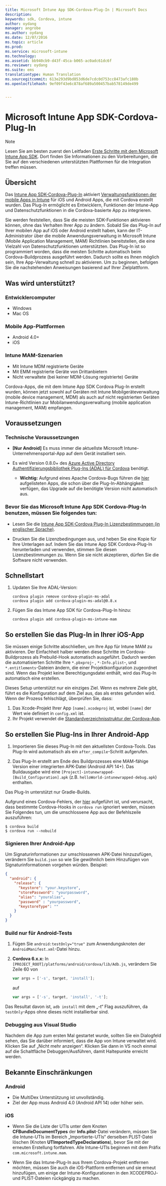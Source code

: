 ```yaml
---
title: Microsoft Intune App SDK-Cordova-Plug-In | Microsoft Docs
description: 
keywords: sdk, Cordova, intune
author: oydang
manager: angrobe
ms.author: oydang
ms.date: 12/07/2016
ms.topic: article
ms.prod: 
ms.service: microsoft-intune
ms.technology: 
ms.assetid: bb940cb9-d43f-45ca-b065-ac0adc61dc6f
ms.reviewer: oydang
ms.suite: ems
translationtype: Human Translation
ms.sourcegitcommit: 613e293d9bd853d6de7cdc0d753cc8473afc180b
ms.openlocfilehash: 9ef09f43e6c878af689a500457bab578149de499


---
```

# <a name="microsoft-intune-app-sdk-cordova-plugin"></a>Microsoft Intune App SDK-Cordova-Plug-In

> [!NOTE]
> Lesen Sie am besten zuerst den Leitfaden [Erste Schritte mit dem Microsoft Intune App SDK](intune-app-sdk-get-started.md). Dort finden Sie Informationen zu den Vorbereitungen, die Sie auf den verschiedenen unterstützten Plattformen für die Integration treffen müssen.


## <a name="overview"></a>Übersicht

Das [Intune App SDK-Cordova-Plug-In](https://github.com/msintuneappsdk/cordova-plugin-ms-intune-mam) aktiviert [Verwaltungsfunktionen der mobile Apps in Intune](/intune/deploy-use/protect-app-data-using-mobile-app-management-policies-with-microsoft-intune) für iOS und Android Apps, die mit Cordova erstellt wurden. Das Plug-In ermöglicht es Entwicklern, Funktionen der Intune-App und Datenschutzfunktionen in die Cordova-basierte App zu integrieren.

Sie werden feststellen, dass Sie die meisten SDK-Funktionen aktivieren können, ohne das Verhalten Ihrer App zu ändern. Sobald Sie das Plug-In auf Ihrer mobilen App auf iOS oder Android erstellt haben, kann der IT-Administrator über die mobile Anwendungsverwaltung in Microsoft Intune (Mobile Application Management, MAM) Richtlinien bereitstellen, die eine Vielzahl von Datenschutzfunktionen unterstützten. Das Plug-In ist so programmiert worden, dass die meisten Schritte automatisch beim Cordova-Buildprozess ausgeführt werden. Dadurch sollte es Ihnen möglich sein, Ihre App-Verwaltung schnell zu aktivieren. Um zu beginnen, befolgen Sie die nachstehenden Anweisungen basierend auf Ihrer Zielplattform.




## <a name="whats-supported"></a>Was wird unterstützt?

### <a name="developer-machines"></a>Entwicklercomputer
* Windows
* Mac OS


### <a name="mobile-app-platforms"></a>Mobile App-Plattformen
* Android 4.0+
* iOS

### <a name="intune-mobile-application-management-scenarios"></a>Intune MAM-Szenarien

* Mit Intune MDM registrierte Geräte
* Mit EMM registrierte Geräte von Drittanbietern
* Nicht verwaltete (bei keiner MDM-Lösung registrierte) Geräte

Cordova-Apps, die mit dem Intune App SDK Cordova Plug-In erstellt wurden, können jetzt sowohl auf Geräten mit Intune Mobilgeräteverwaltung (mobile device management, MDM) als auch auf nicht registrierten Geräten Intune-Richtlinien zur Mobilanwendungsverwaltung (mobile application management, MAM) empfangen.



## <a name="prerequisites"></a>Voraussetzungen

### <a name="technical-prerequisites"></a>Technische Voraussetzungen

* **[Nur Android]** Es muss immer die aktuellste Microsoft Intune-Unternehmensportal-App auf dem Gerät installiert sein.


* Es wird Version 0.8.0+ des [Azure Active Directory Authentifizierungsbibliothek Plug-Ins (ADAL) für Cordova](https://github.com/AzureAD/azure-activedirectory-library-for-cordova) benötigt.
  * **Wichtig:** Aufgrund eines Apache Cordova-Bugs führen die [hier](https://issues.apache.org/jira/browse/CB-6227?jql=text%20~%20%22plugin%20dependency%22) aufgelisteten Apps, die schon über die Plug-In-Abhängigkeit verfügen, das Upgrade auf die benötigte Version nicht automatisch aus.


### <a name="before-you-install-and-use-microsoft-intune-app-sdk-cordova-plugin-you-must"></a>Bevor Sie das Microsoft Intune App SDK Cordova-Plug-In benutzen, **müssen** Sie folgendes tun:

* Lesen Sie die [Intune App SDK-Cordova Plug-In Lizenzbestimmungen (in englischer Sprache)](https://github.com/msintuneappsdk/cordova-plugin-ms-intune-mam/blob/master/Intune_App_SDK_Cordova_plugin_RTM_license.pdf).

* Drucken Sie die Lizenzbedingungen aus, und heben Sie eine Kopie für Ihre Unterlagen auf. Indem Sie das Intune App SDK Cordova-Plug-In herunterladen und verwenden, stimmen Sie diesen Lizenzbestimmungen zu.  Wenn Sie sie nicht akzeptieren, dürfen Sie die Software nicht verwenden.


## <a name="quick-start"></a>Schnellstart

1. Updaten Sie Ihre ADAL-Version:

    ```
    cordova plugin remove cordova-plugin-ms-adal
    cordova plugin add cordova-plugin-ms-adal@0.8.x
    ```

2. Fügen Sie das Intune App SDK für Cordova-Plug-In hinzu:

    ```
    cordova plugin add cordova-plugin-ms-intune-mam
    ```

## <a name="how-to-build-the-plugin-into-your-ios-app"></a>So erstellen Sie das Plug-In in Ihrer iOS-App

Sie müssen einige Schritte abschließen, um Ihre App für Intune MAM zu aktivieren. Der Einfachheit halber werden diese Schritte im Cordova-Buildprozess als Prebuild-Hook automatisch ausgeführt. Dadurch werden die automatisierten Schritte Ihre `*.pbxproj`- , `*-Info.plist`-, und `*.entitlements`-Dateien ändern, die einer Projektkonfiguration zugeordnet sind. Wenn das Projekt keine Berechtigungsdatei enthält, wird das Plug-In automatisch eine erstellen.

Dieses Setup unterstützt nur ein einziges Ziel. Wenn es mehrere Ziele gibt, führt es die Konfiguration auf dem Ziel aus, das als erstes gefunden wird. Wenn der Prozess fehlschlägt, überprüfen Sie, dass:

1. Das Xcode-Projekt Ihrer App `[name].xcodeproj` ist, wobei `[name]` der Wert wie definiert in `config.xml` ist.
2. Ihr Projekt verwendet die [Standardverzeichnisstruktur der Cordova-App](https://cordova.apache.org/docs/en/latest/reference/cordova-cli/index.html#directory-structure).

## <a name="how-to-build-the-plugin-into-your-android-app"></a>So erstellen Sie Plug-Ins in Ihrer Android-App

1. Importieren Sie dieses Plug-In mit den aktuellsten Cordova-Tools. Das Plug-In wird automatisch als ein `after_compile`-Schritt aufgerufen.

2. Das Plug-In erstellt am Ende des Buildprozesses eine MAM-fähige Version einer integrierten APK-Datei (Android API 14+). Das Buildausgabe wird eine `[Project]-intunewrapped-[Build_Configuration].apk` (z.B. `helloWorld-intunewrapped-debug.apk`) enthalten.

Das Plug-In unterstützt nur Gradle-Builds.

Aufgrund eines Cordova-Fehlers, der [hier](https://issues.apache.org/jira/browse/CB-9434) aufgeführt ist, und verursacht, dass bestimmte Cordova-Hooks in `cordova run` ignoriert werden, müssen Sie Folgendes tun, um die umschlossene App aus der Befehlszeile auszuführen:

```
$ cordova build
$ cordova run --nobuild
```


### <a name="signing-your-android-app"></a>Signieren Ihrer Android-App
Um Signaturinformationen zur umschlossenen APK-Datei hinzuzufügen, verändern Sie `build.json` so wie Sie gewöhnlich beim Hinzufügen von Signaturinformationen vorgehen würden. Beispiel:
```json
{
  "android": {
    "release": {
      "keystore": "your.keystore",
      "storePassword": "yourpassword",
      "alias": "youralias",
      "password" : "yourpassword",
      "keystoreType": ""
    }
  }
}
```

### <a name="build-for-android-test-only"></a>Build nur für Android-Tests

1. Fügen Sie `android:testOnly="true"` zum Anwendungsknoten der `AndroidManifest.xml`-Datei hinzu.


2. **Cordova 6.x.x:** In `[PROJECT_ROOT]/platforms/android/cordova/lib/Adb.js`, verändern Sie Zeile 60 von

    ```javascript
    var args = ['-s', target, 'install'];
    ```
    auf
    ```javascript
    var args = ['-s', target, 'install', '-t'];
    ```

Das Resultat davon ist, `adb install` mit dem „-t“ Flag auszuführen, da `testOnly`-Apps ohne dieses nicht installierbar sind.

### <a name="debugging-from-visual-studio"></a>Debugging aus Visual Studio
Nachdem die App zum ersten Mal gestartet wurde, sollten Sie ein Dialogfeld sehen, das Sie darüber informiert, dass die App von Intune verwaltet wird. Klicken Sie auf „Nicht mehr anzeigen“. Klicken Sie dann in VS noch einmal auf die Schaltfläche Debuggen/Ausführen, damit Haltepunkte erreicht werden.

## <a name="known-limitations"></a>Bekannte Einschränkungen
### <a name="android"></a>Android
* Die MultiDex Unterstützung ist unvollständig.
* Ziel der App muss Android 4.0 (Android API 14) oder höher sein.

### <a name="ios"></a>iOS
* Wenn Sie die Liste der UTIs unter dem Knoten **CFBundleDocumentTypes** der **Info.plist**-Datei verändern, müssen Sie die Intune-UTIs im Bereich „Importierte-UTIs“ derselben PLIST-Datei löschen (Knoten **UTImportedTypeDeclarations**), bevor Sie mit der erneuten Erstellung fortfahren. Alle Intune-UTIs beginnen mit dem Präfix `com.microsoft.intune.mam`.

* Wenn Sie das Intune-Plug-In aus Ihrem Cordova-Projekt entfernen möchten, müssen Sie auch die iOS-Plattform entfernen und sie erneut hinzufügen, um einige der Intune-Konfigurationen in den XCODEPROJ- und PLIST-Dateien rückgängig zu machen.



<!--HONumber=Dec16_HO2-->


